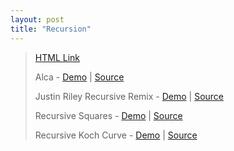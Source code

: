 ```yaml
---
layout: post
title: "Recursion"
---
```

>[HTML Link](https://hgleocho.github.io/Recursion)
>
>Alca - 
>[Demo](https://codepen.io/Alca/full/pWaZaX/) 
>| [Source](https://codepen.io/Alca/pen/pWaZaX/right)
>
>Justin Riley Recursive Remix - 
>[Demo](https://recursion.glitch.me/) 
>| [Source](https://glitch.com/edit/#!/recursion)
>
>Recursive Squares - 
>[Demo](https://codepen.io/DonKarlssonSan/full/PJQvKG) 
>| [Source](https://codepen.io/DonKarlssonSan/pen/PJQvKG)
>
>Recursive Koch Curve - 
>[Demo](https://codepen.io/DonKarlssonSan/full/yzjywa) 
>| [Source](https://codepen.io/DonKarlssonSan/pen/yzjywa)